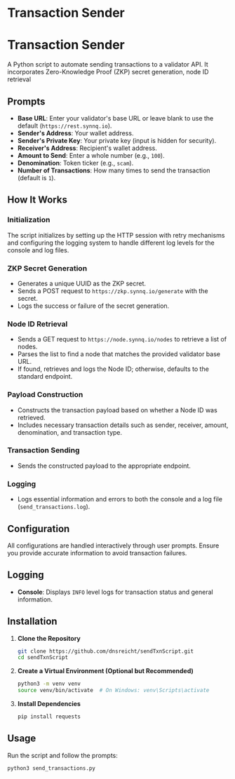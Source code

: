 # Transaction Sender

# Transaction Sender

A Python script to automate sending transactions to a validator API. It incorporates Zero-Knowledge Proof (ZKP) secret generation, node ID retrieval

## Prompts

- **Base URL**: Enter your validator's base URL or leave blank to use the default (`https://rest.synnq.io`).
- **Sender's Address**: Your wallet address.
- **Sender's Private Key**: Your private key (input is hidden for security).
- **Receiver's Address**: Recipient's wallet address.
- **Amount to Send**: Enter a whole number (e.g., `100`).
- **Denomination**: Token ticker (e.g., `scam`).
- **Number of Transactions**: How many times to send the transaction (default is `1`).

## How It Works

### Initialization

The script initializes by setting up the HTTP session with retry mechanisms and configuring the logging system to handle different log levels for the console and log files.

### ZKP Secret Generation

- Generates a unique UUID as the ZKP secret.
- Sends a POST request to `https://zkp.synnq.io/generate` with the secret.
- Logs the success or failure of the secret generation.

### Node ID Retrieval

- Sends a GET request to `https://node.synnq.io/nodes` to retrieve a list of nodes.
- Parses the list to find a node that matches the provided validator base URL.
- If found, retrieves and logs the Node ID; otherwise, defaults to the standard endpoint.

### Payload Construction

- Constructs the transaction payload based on whether a Node ID was retrieved.
- Includes necessary transaction details such as sender, receiver, amount, denomination, and transaction type.

### Transaction Sending

- Sends the constructed payload to the appropriate endpoint.

### Logging

- Logs essential information and errors to both the console and a log file (`send_transactions.log`).

## Configuration

All configurations are handled interactively through user prompts. Ensure you provide accurate information to avoid transaction failures.

## Logging

- **Console**: Displays `INFO` level logs for transaction status and general information.

## Installation

1. **Clone the Repository**
    ```bash
    git clone https://github.com/dnsreicht/sendTxnScript.git
    cd sendTxnScript
    ```

2. **Create a Virtual Environment (Optional but Recommended)**
    ```bash
    python3 -m venv venv
    source venv/bin/activate  # On Windows: venv\Scripts\activate
    ```

3. **Install Dependencies**
    ```bash
    pip install requests

## Usage

Run the script and follow the prompts:

```bash
python3 send_transactions.py


